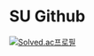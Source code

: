 # SU Github  
[![Solved.ac프로필](http://mazassumnida.wtf/api/pastel/v2/generate_badge?boj=suee97)](https://solved.ac/suee97/)
